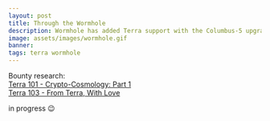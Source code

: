 ```yaml
---
layout: post
title: Through the Wormhole
description: Wormhole has added Terra support with the Columbus-5 upgrade.
image: assets/images/wormhole.gif
banner:
tags: terra wormhole
---
```


Bounty research:  
[Terra 101 - Crypto-Cosmology: Part 1](https://app.flipsidecrypto.com/dashboard/into-the-wormhole-Sqv35x)  
[Terra 103 - From Terra, With Love](https://app.flipsidecrypto.com/dashboard/usd-terra-usd-v5wGyB)

in progress 😉
